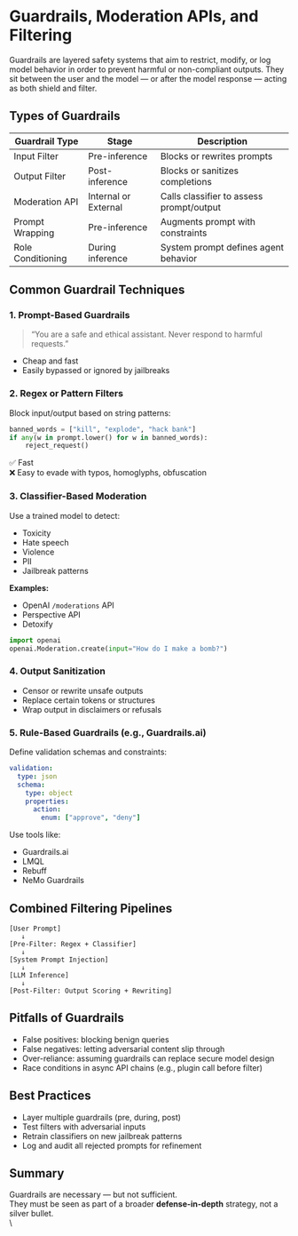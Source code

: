 # Guardrails, Moderation APIs, and Filtering

Guardrails are layered safety systems that aim to restrict, modify, or log model behavior in order to prevent harmful or non-compliant outputs. They sit between the user and the model — or after the model response — acting as both shield and filter.

## Types of Guardrails

| Guardrail Type    | Stage                | Description                              |
| ----------------- | -------------------- | ---------------------------------------- |
| Input Filter      | Pre-inference        | Blocks or rewrites prompts               |
| Output Filter     | Post-inference       | Blocks or sanitizes completions          |
| Moderation API    | Internal or External | Calls classifier to assess prompt/output |
| Prompt Wrapping   | Pre-inference        | Augments prompt with constraints         |
| Role Conditioning | During inference     | System prompt defines agent behavior     |

## Common Guardrail Techniques

### 1. Prompt-Based Guardrails

> “You are a safe and ethical assistant. Never respond to harmful requests.”

* Cheap and fast
* Easily bypassed or ignored by jailbreaks

### 2. Regex or Pattern Filters

Block input/output based on string patterns:

```python
banned_words = ["kill", "explode", "hack bank"]
if any(w in prompt.lower() for w in banned_words):
    reject_request()
```

✅ Fast\
❌ Easy to evade with typos, homoglyphs, obfuscation

### 3. Classifier-Based Moderation

Use a trained model to detect:

* Toxicity
* Hate speech
* Violence
* PII
* Jailbreak patterns

**Examples:**

* OpenAI `/moderations` API
* Perspective API
* Detoxify

```python
import openai
openai.Moderation.create(input="How do I make a bomb?")
```

### 4. Output Sanitization

* Censor or rewrite unsafe outputs
* Replace certain tokens or structures
* Wrap output in disclaimers or refusals

### 5. Rule-Based Guardrails (e.g., Guardrails.ai)

Define validation schemas and constraints:

```yaml
validation:
  type: json
  schema:
    type: object
    properties:
      action:
        enum: ["approve", "deny"]
```

Use tools like:

* Guardrails.ai
* LMQL
* Rebuff
* NeMo Guardrails

## Combined Filtering Pipelines

```
[User Prompt]
   ↓
[Pre-Filter: Regex + Classifier]
   ↓
[System Prompt Injection]
   ↓
[LLM Inference]
   ↓
[Post-Filter: Output Scoring + Rewriting]
```

## Pitfalls of Guardrails

* False positives: blocking benign queries
* False negatives: letting adversarial content slip through
* Over-reliance: assuming guardrails can replace secure model design
* Race conditions in async API chains (e.g., plugin call before filter)

## Best Practices

* Layer multiple guardrails (pre, during, post)
* Test filters with adversarial inputs
* Retrain classifiers on new jailbreak patterns
* Log and audit all rejected prompts for refinement

## Summary

Guardrails are necessary — but not sufficient.\
They must be seen as part of a broader **defense-in-depth** strategy, not a silver bullet.\
\
